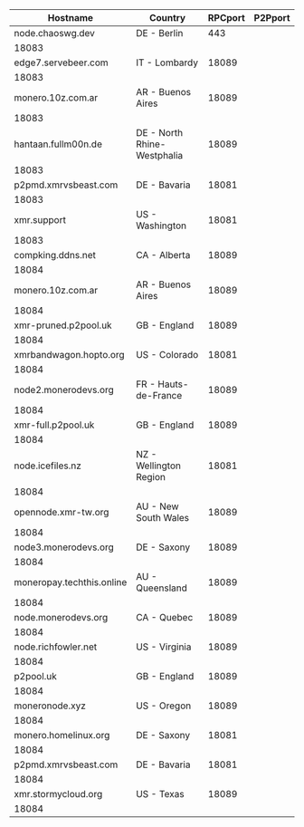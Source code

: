 Hostname | Country | RPCport | P2Pport
--- | --- | --- | ---
node.chaoswg.dev | DE - Berlin | 443
 | 18083
edge7.servebeer.com | IT - Lombardy | 18089
 | 18083
monero.10z.com.ar | AR - Buenos Aires | 18089
 | 18083
hantaan.fullm00n.de | DE - North Rhine-Westphalia | 18089
 | 18083
p2pmd.xmrvsbeast.com | DE - Bavaria | 18081
 | 18083
xmr.support | US - Washington | 18081
 | 18083
compking.ddns.net | CA - Alberta | 18089
 | 18084
monero.10z.com.ar | AR - Buenos Aires | 18089
 | 18084
xmr-pruned.p2pool.uk | GB - England | 18089
 | 18084
xmrbandwagon.hopto.org | US - Colorado | 18081
 | 18084
node2.monerodevs.org | FR - Hauts-de-France | 18089
 | 18084
xmr-full.p2pool.uk | GB - England | 18089
 | 18084
node.icefiles.nz | NZ - Wellington Region | 18081
 | 18084
opennode.xmr-tw.org | AU - New South Wales | 18089
 | 18084
node3.monerodevs.org | DE - Saxony | 18089
 | 18084
moneropay.techthis.online | AU - Queensland | 18089
 | 18084
node.monerodevs.org | CA - Quebec | 18089
 | 18084
node.richfowler.net | US - Virginia | 18089
 | 18084
p2pool.uk | GB - England | 18089
 | 18084
moneronode.xyz | US - Oregon | 18089
 | 18084
monero.homelinux.org | DE - Saxony | 18081
 | 18084
p2pmd.xmrvsbeast.com | DE - Bavaria | 18081
 | 18084
xmr.stormycloud.org | US - Texas | 18089
 | 18084
